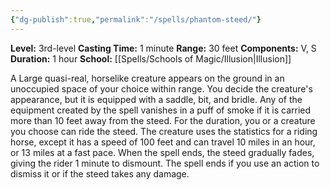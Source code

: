 ```yaml
---
{"dg-publish":true,"permalink":"/spells/phantom-steed/"}
---
```


**Level:** 3rd-level
**Casting Time:** 1 minute
**Range:** 30 feet
**Components:** V, S
**Duration:** 1 hour
**School:** [[Spells/Schools of Magic/Illusion\|Illusion]]

A Large quasi-real, horselike creature appears on the ground in an unoccupied space of your choice within range. You decide the creature's appearance, but it is equipped with a saddle, bit, and bridle. Any of the equipment created by the spell vanishes in a puff of smoke if it is carried more than 10 feet away from the steed.
For the duration, you or a creature you choose can ride the steed. The creature uses the statistics for a riding horse, except it has a speed of 100 feet and can travel 10 miles in an hour, or 13 miles at a fast pace. When the spell ends, the steed gradually fades, giving the rider 1 minute to dismount. The spell ends if you use an action to dismiss it or if the steed takes any damage.
